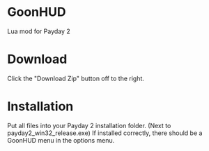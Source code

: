 GoonHUD
=======
Lua mod for Payday 2

Download
=======
Click the "Download Zip" button off to the right.

Installation
=======
Put all files into your Payday 2 installation folder. (Next to payday2_win32_release.exe)
If installed correctly, there should be a GoonHUD menu in the options menu.
